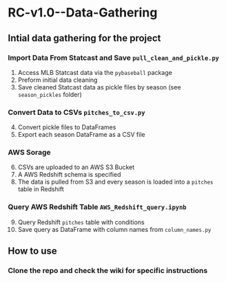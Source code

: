 # RC-v1.0--Data-Gathering
## Intial data gathering for the project
### Import Data From Statcast and Save `pull_clean_and_pickle.py`
1. Access MLB Statcast data via the `pybaseball` package
2. Preform initial data cleaning
3. Save cleaned Statcast data as pickle files by season (see `season_pickles` folder) 

### Convert Data to CSVs `pitches_to_csv.py`
4. Convert pickle files to DataFrames
5. Export each season DataFrame as a CSV file

### AWS Sorage
6. CSVs are uploaded to an AWS S3 Bucket
7. A AWS Redshift schema is specified 
8. The data is pulled from S3 and every season is loaded into a `pitches` table in Redshift

### Query AWS Redshift Table `AWS_Redshift_query.ipynb`
9. Query Redshift `pitches` table with conditions
10. Save query as DataFrame with column names from `column_names.py`

## How to use 
### Clone the repo and check the wiki for specific instructions
